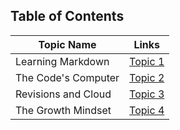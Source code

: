 ## Table of Contents
Topic Name | Links
---------- | -----
Learning Markdown  | [Topic 1](https://aseel-banna.github.io/reading-notes/README1)
The Code's Computer | [Topic 2](https://aseel-banna.github.io/reading-notes/CODERSCOMPUTERREAD)
Revisions and Cloud | [Topic 3](https://aseel-banna.github.io/reading-notes/CLOUDREAD)
The Growth Mindset | [Topic 4](https://aseel-banna.github.io/reading-notes/TABLE)
